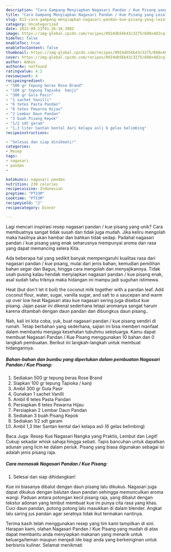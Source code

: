 ```yaml
---
description: "Cara Gampang Menyiapkan Nagasari Pandan / Kue Pisang yang Lezat"
title: "Cara Gampang Menyiapkan Nagasari Pandan / Kue Pisang yang Lezat"
slug: 813-cara-gampang-menyiapkan-nagasari-pandan-kue-pisang-yang-lezat
category: Uncategorized
date: 2022-09-23T01:26:16.398Z
image: https://img-global.cpcdn.com/recipes/0924db56b43c3275/680x482cq70/nagasari-pandan-kue-pisang-foto-resep-utama.jpg
hideToc: false
enableToc: true
enableTocContent: false
thumbnail: https://img-global.cpcdn.com/recipes/0924db56b43c3275/680x482cq70/nagasari-pandan-kue-pisang-foto-resep-utama.jpg
cover: https://img-global.cpcdn.com/recipes/0924db56b43c3275/680x482cq70/nagasari-pandan-kue-pisang-foto-resep-utama.jpg
author: Admin
authorAv: notfound
ratingvalue: 4.1
reviewcount: 4
recipeingredient:
- "500 gr tepung beras Rose Brand"
- "100 gr tepung Tapioka  kanji"
- "300 gr Gula Pasir"
- "1 sachet Vanilli"
- "6 tetes Pasta Pandan"
- "6 tetes Pewarna Hijau"
- "2 Lembar Daun Pandan"
- "3 buah Pisang Kepok"
- "1/2 sdt garam"
- "1,3 liter Santan kental dari kelapa asli 6 gelas belimbing"
recipeinstructions:

- "Selesai dan siap dinikmati!"
categories:
- Resep
tags:
- nagasari
- pandan
- 

katakunci: nagasari pandan  
nutrition: 239 calories
recipecuisine: Indonesian
preptime: "PT33M"
cooktime: "PT53M"
recipeyield: "2"
recipecategory: Dinner

---
```





Lagi mencari inspirasi resep nagasari pandan / kue pisang yang unik? Cara membuatnya sangat tidak susah dan tidak juga mudah. Jika keliru mengolah maka hasilnya akan hambar dan bahkan tidak sedap. Padahal nagasari pandan / kue pisang yang enak seharusnya mempunyai aroma dan rasa yang dapat memancing selera Kita.





Ada beberapa hal yang sedikit banyak mempengaruhi kualitas rasa dari nagasari pandan / kue pisang, mulai dari jenis bahan, kemudian pemilihan bahan segar dan Bagus, hingga cara mengolah dan menyajikannya. Tidak usah pusing kalau hendak menyiapkan nagasari pandan / kue pisang enak,      asal sudah tahu triknya maka hidangan ini mampu jadi suguhan istimewa.














Heat (but don&#39;t let it boil) the coconut milk together with a pandan leaf. Add coconut flour, water, sugar, vanilla sugar, and salt to a saucepan and warm up over low heat Nagasari atau kue nagasari sering juga disebut kue pisang. Jajan pasar ini dikenal sederhana tetapi aromanya sangat harum karena ditambah dengan daun pandan dan dibungkus daun pisang..






Nah, kali ini kita coba, yuk, buat nagasari pandan / kue pisang sendiri di rumah. Tetap berbahan yang sederhana, sajian ini bisa memberi manfaat dalam membantu menjaga kesehatan tubuhmu sekeluarga. Kamu dapat membuat Nagasari Pandan / Kue Pisang menggunakan 10 bahan dan 0 langkah pembuatan. Berikut ini langkah-langkah untuk membuat hidangannya.

<!--inarticleads1-->

##### Bahan-bahan dan bumbu yang diperlukan dalam pembuatan Nagasari Pandan / Kue Pisang:

1. Sediakan 500 gr tepung beras Rose Brand
1. Siapkan 100 gr tepung Tapioka / kanji
1. Ambil 300 gr Gula Pasir
1. Gunakan 1 sachet Vanilli
1. Ambil 6 tetes Pasta Pandan
1. Persiapkan 6 tetes Pewarna Hijau
1. Persiapkan 2 Lembar Daun Pandan
1. Sediakan 3 buah Pisang Kepok
1. Sediakan 1/2 sdt garam
1. Ambil 1,3 liter Santan kental dari kelapa asli (6 gelas belimbing)


Baca Juga: Resep Kue Nagasari Nangka yang Praktis, Lembut dan Legit! Cukup sekadar whisk sahaja hingga sebati. Tapis bancuhan untuk dapatkan adunan yang licin ke dalam periuk. Pisang yang biasa digunakan sebagai isi adalah jenis pisang raja. 

<!--inarticleads2-->

##### Cara memasak Nagasari Pandan / Kue Pisang:


1. Selesai dan siap dihidangkan!

Kue ini biasanya dibalut dengan daun pisang lalu dikukus. Nagasari juga dapat dikukus dengan balutan daun pandan sehingga memunculkan aroma wangi. Paduan antara potongan kecil pisang raja, yang dibalut dengan tekstur adonan yang lembut membuat kue ini punya cita rasa yang khas. Cuci daun pandan, potong potong lalu masukkan di dalam blender. Angkat lalu saring jus pandan agar seratnya tidak ikut termakan nantinya. 

Terima kasih telah menggunakan resep yang tim kami tampilkan di sini. Harapan kami, olahan Nagasari Pandan / Kue Pisang yang mudah di atas dapat membantu anda menyiapkan makanan yang menarik untuk keluarga/teman maupun menjadi ide bagi anda yang berkeinginan untuk berbisnis kuliner. Selamat menikmati
